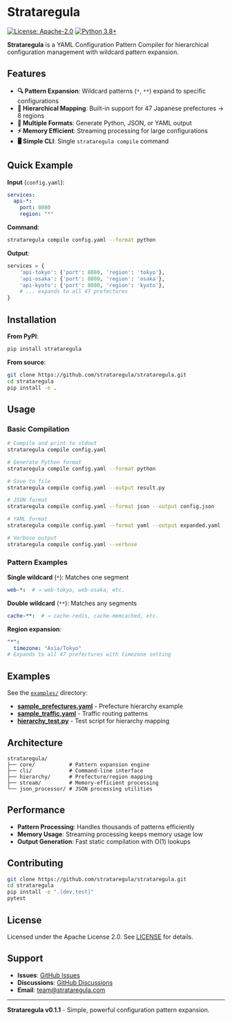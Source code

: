 # Strataregula

[![License: Apache-2.0](https://img.shields.io/badge/License-Apache%202.0-blue.svg)](https://opensource.org/licenses/Apache-2.0)
[![Python 3.8+](https://img.shields.io/badge/python-3.8+-blue.svg)](https://www.python.org/downloads/)

**Strataregula** is a YAML Configuration Pattern Compiler for hierarchical configuration management with wildcard pattern expansion.

## Features

- **🔍 Pattern Expansion**: Wildcard patterns (`*`, `**`) expand to specific configurations
- **🗾 Hierarchical Mapping**: Built-in support for 47 Japanese prefectures → 8 regions
- **📄 Multiple Formats**: Generate Python, JSON, or YAML output
- **⚡ Memory Efficient**: Streaming processing for large configurations
- **🖥️ Simple CLI**: Single `strataregula compile` command

## Quick Example

**Input** (`config.yaml`):
```yaml
services:
  api-*:
    port: 8080
    region: "*"
```

**Command**:
```bash
strataregula compile config.yaml --format python
```

**Output**:
```python
services = {
    'api-tokyo': {'port': 8080, 'region': 'tokyo'},
    'api-osaka': {'port': 8080, 'region': 'osaka'},
    'api-kyoto': {'port': 8080, 'region': 'kyoto'},
    # ... expands to all 47 prefectures
}
```

## Installation

**From PyPI**:
```bash
pip install strataregula
```

**From source**:
```bash
git clone https://github.com/strataregula/strataregula.git
cd strataregula
pip install -e .
```

## Usage

### Basic Compilation
```bash
# Compile and print to stdout
strataregula compile config.yaml

# Generate Python format
strataregula compile config.yaml --format python

# Save to file
strataregula compile config.yaml --output result.py

# JSON format
strataregula compile config.yaml --format json --output config.json

# YAML format  
strataregula compile config.yaml --format yaml --output expanded.yaml

# Verbose output
strataregula compile config.yaml --verbose
```

### Pattern Examples

**Single wildcard** (`*`): Matches one segment
```yaml
web-*:  # → web-tokyo, web-osaka, etc.
```

**Double wildcard** (`**`): Matches any segments  
```yaml
cache-**:  # → cache-redis, cache-memcached, etc.
```

**Region expansion**:
```yaml
"*":
  timezone: "Asia/Tokyo"
# Expands to all 47 prefectures with timezone setting
```

## Examples

See the [`examples/`](examples/) directory:
- **[sample_prefectures.yaml](examples/sample_prefectures.yaml)** - Prefecture hierarchy example
- **[sample_traffic.yaml](examples/sample_traffic.yaml)** - Traffic routing patterns
- **[hierarchy_test.py](examples/hierarchy_test.py)** - Test script for hierarchy mapping

## Architecture

```
strataregula/
├── core/           # Pattern expansion engine
├── cli/            # Command-line interface
├── hierarchy/      # Prefecture/region mapping
├── stream/         # Memory-efficient processing
└── json_processor/ # JSON processing utilities
```

## Performance

- **Pattern Processing**: Handles thousands of patterns efficiently
- **Memory Usage**: Streaming processing keeps memory usage low
- **Output Generation**: Fast static compilation with O(1) lookups

## Contributing

```bash
git clone https://github.com/strataregula/strataregula.git
cd strataregula
pip install -e ".[dev,test]"
pytest
```

## License

Licensed under the Apache License 2.0. See [LICENSE](LICENSE) for details.

## Support

- **Issues**: [GitHub Issues](https://github.com/strataregula/strataregula/issues)
- **Discussions**: [GitHub Discussions](https://github.com/strataregula/strataregula/discussions)  
- **Email**: team@strataregula.com

---

**Strataregula v0.1.1** - Simple, powerful configuration pattern expansion.